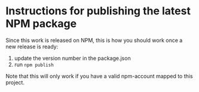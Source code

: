 # Instructions for publishing the latest NPM package

Since this work is released on NPM, this is how you should work once a new release is ready: 

1. update the version number in the package.json
1. run `npm publish`

Note that this will only work if you have a valid npm-account mapped to this project. 